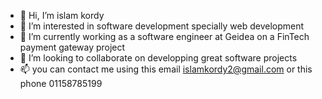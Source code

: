 - 👋 Hi, I’m islam kordy
- 👀 I’m interested in software development specially web development
- 🌱 I’m currently working as a software engineer at Geidea on a FinTech payment gateway project
- 💞️ I’m looking to collaborate on developping great software projects
- 📫 you can contact me using this email islamkordy2@gmail.com or this phone 01158785199

<!---
islamkordy/islamkordy is a ✨ special ✨ repository because its `README.md` (this file) appears on your GitHub profile.
You can click the Preview link to take a look at your changes.
--->
